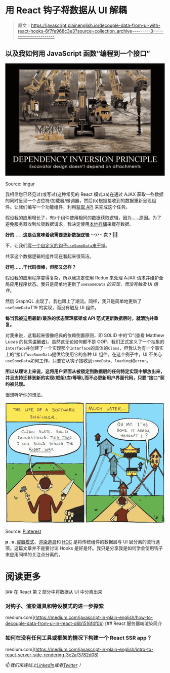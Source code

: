 # 用 React 钩子将数据从 UI 解耦

> 原文：<https://javascript.plainenglish.io/decouple-data-from-ui-with-react-hooks-6f7fe968c3e3?source=collection_archive---------3----------------------->

## 以及我如何用 JavaScript 函数“编程到一个接口”

![](img/f8d04aff0787612ac43215ce0aca2453.png)

Source: [Imgur](https://imgur.com/gallery/CgWZFId)

我相信您已经见过(或写过)这种常见的 React 模式:(a)在通过 AJAX 获取一些数据的同时呈现一个占位符/加载器/微调器，然后(b)根据接收到的数据重新呈现组件。让我们编写一个功能组件，利用[获取 API](https://developer.mozilla.org/en-US/docs/Web/API/Fetch_API) 来完成这个任务。

假设我的应用增长了，有`X`个组件使用相同的数据获取逻辑，因为……原因。为了避免服务器收到垃圾数据请求，我决定使用[本地存储](https://developer.mozilla.org/en-US/docs/Web/API/Window/localStorage)来缓存数据。

**好的……这是否意味着我需要更新数据逻辑** `**X**` **次？😬😱**

不，让我们[写一个自定义的钩子`useSomeData`来干掉](https://medium.com/better-programming/kiss-dry-and-code-principles-every-developer-should-follow-b77d89f51d74)。

共享这个数据逻辑的组件现在看起来很简洁。

**好吧……干代码很棒，但那又怎样？**

假设我的应用程序变得复杂，所以我决定使用 Redux 来处理 AJAX 请求并维护全局应用程序状态。我只是简单地更新了`useSomeData` *的实现，而没有触及 UI 组件*。

然后 GraphQL 出现了，我也跟上了潮流。同样，我只是简单地更新了`useSomeData`T19 的实现，而没有触及 UI 组件。

**每当我被迫用最新/最热的状态管理框架或 API 范式更新数据层时，就清洗并重复。**

对我来说，这看起来很像经典的依赖倒置原则，即 SOLID 中的“D”(查看 Matthew Lucas 的优秀[讲解者](https://medium.com/better-programming/revisiting-solid-927e6a5202d3))。虽然这无论如何都不是 OOP，我们正式定义了一个抽象的`Interface`并创建了一个实现那个`Interface`的具体的`Class`，但我认为有一个事实上的“接口”`useSomeData`提供给使用它的各种 UI 组件。在这个例子中，UI 不关心`useSomeData`如何工作，只要它从钩子接收到`someData`、`loading`和`error`。

**所以从理论上来说，这将用户界面从被锁定到数据层的任何特定实现中解放出来，并且支持迁移到新的实现(框架/库/等等),而不必更新用户界面代码，只要“接口”契约被兑现。**

很想听听你的想法。

![](img/413c5c0714fc977fcfae1bc6d3771125.png)

Source: [Pinterest](https://www.pinterest.com/pin/333759022356307210/)

**p . s .**[容器模式](https://medium.com/@dan_abramov/smart-and-dumb-components-7ca2f9a7c7d0)、[渲染道具](https://reactjs.org/docs/render-props.html)和 [HOC](https://reactjs.org/docs/higher-order-components.html) 是将传统组件的数据层与 UI 层分离的流行选项。这篇文章并不是要讨论 Hooks 是好是坏。我只是分享我是如何学会使用钩子来应用同样的关注点分离的。

# 阅读更多

[](https://medium.com/javascript-in-plain-english/how-to-decouple-data-from-ui-in-react-d6b1516f4f0b) [## 在 React 第 2 部分中将数据从 UI 中分离出来

### 对钩子、渲染道具和特设模式的进一步探索

medium.com](https://medium.com/javascript-in-plain-english/how-to-decouple-data-from-ui-in-react-d6b1516f4f0b) [](https://medium.com/javascript-in-plain-english/intro-to-react-server-side-rendering-3c2af3782d08) [## React 服务器端渲染简介

### 如何在没有任何工具或框架的情况下构建一个 React SSR app？

medium.com](https://medium.com/javascript-in-plain-english/intro-to-react-server-side-rendering-3c2af3782d08) 

📫*我们来连线上*[*LinkedIn*](https://www.linkedin.com/in/suhanwijaya/)*或者*[*Twitter*](https://twitter.com/suhanw)*！*